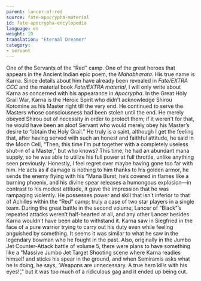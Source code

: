 ```yaml
---
parent: lancer-of-red
source: fate-apocrypha-material
id: fate-apocrypha-encylopedia
language: en
weight: 10
translation: "Eternal Dreamer"
category:
- servant
---
```


One of the Servants of the “Red” camp. One of the great heroes that appears in the Ancient Indian epic poem, the *Mahabharata*. His true name is Karna. Since details about him have already been revealed in *Fate/EXTRA CCC* and the material book *Fate/EXTRA material*, I will only write about Karna as concerned with his appearance in *Apocrypha*.
In the Great Holy Grail War, Karna is the Heroic Spirit who didn’t acknowledge Shirou Kotomine as his Master right till the very end. He continued to serve the Masters whose consciousness had been stolen until the end. He merely obeyed Shirou out of necessity in order to protect them; if it weren’t for that, he would have been an aloof Servant who would merely obey his Master’s desire to “obtain the Holy Grail.” He truly is a saint, although I get the feeling that, after having served with such an honest and faithful attitude, he said in the Moon Cell, “Then, this time I’m put together with a completely useless shut-in of a Master,” but who knows?
This time, he had an abundant mana supply, so he was able to utilize his full power at full throttle, unlike anything seen previously. Honestly, I feel regret over maybe having gone too far with him. He acts as if damage is nothing to him thanks to his golden armor, he sends the enemy flying with his “Mana Burst, he’s covered in flames like a burning phoenix, and his divine spear releases a humongous explosion—in contrast to his modest attitude, it gave the impression that he was rampaging violently.
He possesses power and skill that isn’t inferior to that of Achilles within the “Red” camp; truly a case of two star players in a single team. During the great battle in the second volume, Lancer of “Black”’s repeated attacks weren’t half-hearted at all, and any other Lancer besides Karna wouldn’t have been able to withstand it.
Karna saw in Siegfried in the face of a pure warrior trying to carry out his duty even while feeling anguished by something. It seems it was similar to what he saw in the legendary bowman who he fought in the past.
Also, originally in the Jumbo Jet Counter-Attack battle of volume 5, there were plans to have something like a “Massive Jumbo Jet Target Shooting scene where Karna readies himself and sticks his spear in the ground, and when Semiramis asks what he is doing, he says, ‘Weapons are unnecessary. A true hero kills with his eyes!’,” but it was too much of a ridiculous gag and it ended up being cut.
